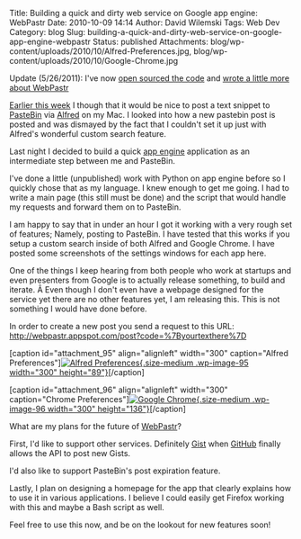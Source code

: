 Title: Building a quick and dirty web service on Google app engine: WebPastr
Date: 2010-10-09 14:14
Author: David Wilemski
Tags: Web Dev
Category: blog
Slug: building-a-quick-and-dirty-web-service-on-google-app-engine-webpastr
Status: published
Attachments: blog/wp-content/uploads/2010/10/Alfred-Preferences.jpg, blog/wp-content/uploads/2010/10/Google-Chrome.jpg

Update (5/26/2011): I\'ve now [open sourced the
code](http://github.com/davidwilemski/webpastr) and [wrote a little more
about
WebPastr](http://oromis.davidwilemski.com/blog/191/webpastr-revisited/)

[Earlier this
week](http://twitter.com/#!/davidwilemski/status/26662857425) I though
that it would be nice to post a text snippet to
[PasteBin](http://pastebin.com/) via [Alfred](http://alfredapp.com) on
my Mac. I looked into how a new pastebin post is posted and was dismayed
by the fact that I couldn\'t set it up just with Alfred\'s wonderful
custom search feature.

Last night I decided to build a quick [app
engine](http://code.google.com/appengine/) application as an
intermediate step between me and PasteBin.

I\'ve done a little (unpublished) work with Python on app engine before
so I quickly chose that as my language. I knew enough to get me going. I
had to write a main page (this still must be done) and the script that
would handle my requests and forward them on to PasteBin.

I am happy to say that in under an hour I got it working with a very
rough set of features; Namely, posting to PasteBin. I have tested that
this works if you setup a custom search inside of both Alfred and Google
Chrome. I have posted some screenshots of the settings windows for each
app here.

One of the things I keep hearing from both people who work at startups
and even presenters from Google is to actually release something, to
build and iterate. Â Even though I don\'t even have a webpage designed
for the service yet there are no other features yet, I am releasing
this. This is not something I would have done before.

In order to create a new post you send a request to this URL:
<http://webpastr.appspot.com/post?code=%7Byourtexthere%7D>

\[caption id=\"attachment\_95\" align=\"alignleft\" width=\"300\"
caption=\"Alfred
Preferences\"\][![](http://oromis.davidwilemski.com/blog/wp-content/uploads/2010/10/Alfred-Preferences-300x89.jpg "Alfred Preferences"){.size-medium
.wp-image-95 width="300"
height="89"}](http://oromis.davidwilemski.com/blog/wp-content/uploads/2010/10/Alfred-Preferences.jpg)\[/caption\]

\[caption id=\"attachment\_96\" align=\"alignleft\" width=\"300\"
caption=\"Chrome
Preferences\"\][![](http://oromis.davidwilemski.com/blog/wp-content/uploads/2010/10/Google-Chrome-300x136.jpg "Google Chrome"){.size-medium
.wp-image-96 width="300"
height="136"}](http://oromis.davidwilemski.com/blog/wp-content/uploads/2010/10/Google-Chrome.jpg)\[/caption\]

What are my plans for the future of
[WebPastr](http://webpastr.appspot.com)?

First, I\'d like to support other services. Definitely
[Gist](http://gist.github.com/) when [GitHub](http://Github.com) finally
allows the API to post new Gists.

I\'d also like to support PasteBin\'s post expiration feature.

Lastly, I plan on designing a homepage for the app that clearly explains
how to use it in various applications. I believe I could easily get
Firefox working with this and maybe a Bash script as well.

Feel free to use this now, and be on the lookout for new features soon!
